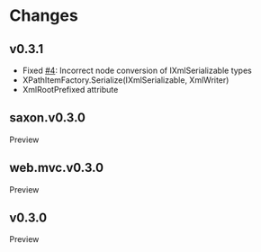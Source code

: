 ﻿Changes
=======

v0.3.1
------
- Fixed [#4](https://github.com/maxtoroq/myxsl/issues/4): Incorrect node conversion of IXmlSerializable types
- XPathItemFactory.Serialize(IXmlSerializable, XmlWriter)
- XmlRootPrefixed attribute

saxon.v0.3.0
------------
Preview

web.mvc.v0.3.0
--------------
Preview

v0.3.0
------
Preview
